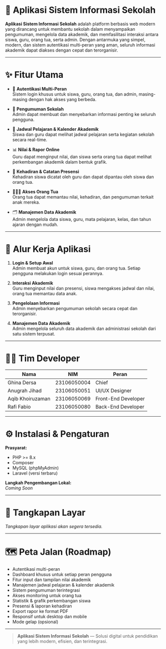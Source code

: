 # 📢 Aplikasi Sistem Informasi Sekolah

**Aplikasi Sistem Informasi Sekolah** adalah platform berbasis web modern yang dirancang untuk membantu sekolah dalam menyampaikan pengumuman, mengelola data akademik, dan memfasilitasi interaksi antara siswa, guru, orang tua, serta admin. Dengan antarmuka yang simpel, modern, dan sistem autentikasi multi-peran yang aman, seluruh informasi akademik dapat diakses dengan cepat dan terorganisir.

---

# ✨ Fitur Utama

- 🔐 **Autentikasi Multi-Peran**  
  Sistem login khusus untuk siswa, guru, orang tua, dan admin, masing-masing dengan hak akses yang berbeda.

- 📢 **Pengumuman Sekolah**  
  Admin dapat membuat dan menyebarkan informasi penting ke seluruh pengguna.

- 📆 **Jadwal Pelajaran & Kalender Akademik**  
  Siswa dan guru dapat melihat jadwal pelajaran serta kegiatan sekolah secara real-time.

- 📊 **Nilai & Rapor Online**  
  Guru dapat menginput nilai, dan siswa serta orang tua dapat melihat perkembangan akademik dalam bentuk grafik.

- 📌 **Kehadiran & Catatan Presensi**  
  Kehadiran siswa dicatat oleh guru dan dapat dipantau oleh siswa dan orang tua.

- 👨‍👩‍👧 **Akses Orang Tua**  
  Orang tua dapat memantau nilai, kehadiran, dan pengumuman terkait anak mereka.

- 🗂️ **Manajemen Data Akademik**  
  Admin mengelola data siswa, guru, mata pelajaran, kelas, dan tahun ajaran dengan mudah.

---

# 🧭 Alur Kerja Aplikasi

1. **Login & Setup Awal**  
   Admin membuat akun untuk siswa, guru, dan orang tua. Setiap pengguna melakukan login sesuai perannya.

2. **Interaksi Akademik**  
   Guru menginput nilai dan presensi, siswa mengakses jadwal dan nilai, orang tua memantau data anak.

3. **Pengelolaan Informasi**  
   Admin menyebarkan pengumuman sekolah secara cepat dan terorganisir.

4. **Manajemen Data Akademik**  
   Admin mengelola seluruh data akademik dan administrasi sekolah dari satu sistem terpusat.

---

# 👨‍💻 Tim Developer

| Nama               | NIM           | Peran                |
|--------------------|---------------|----------------------|
| Ghina Dersa        | 23106050004    | Chief                |
| Anugrah Jihad      | 23106050051    | UI/UX Designer       |
| Aqib Khoiruzaman   | 23106050069    | Front-End Developer  |
| Rafi Fabio         | 23106050080    | Back-End Developer   |

---

# ⚙️ Instalasi & Pengaturan

**Prasyarat:**

- PHP >= 8.x
- Composer
- MySQL (phpMyAdmin)
- Laravel (versi terbaru)

**Langkah Pengembangan Lokal:**  
_Coming Soon_

---

# 📱 Tangkapan Layar

_Tangkapan layar aplikasi akan segera tersedia._

---

# 🗺️ Peta Jalan (Roadmap)

- Autentikasi multi-peran
- Dashboard khusus untuk setiap peran pengguna
- Fitur input dan tampilan nilai akademik
- Manajemen jadwal pelajaran & kalender akademik
- Sistem pengumuman terintegrasi
- Akses monitoring untuk orang tua
- Statistik & grafik perkembangan siswa
- Presensi & laporan kehadiran
- Export rapor ke format PDF
- Responsif untuk desktop dan mobile
- Mode gelap (opsional)

---

> **Aplikasi Sistem Informasi Sekolah** — Solusi digital untuk pendidikan yang lebih modern, efisien, dan terintegrasi.
